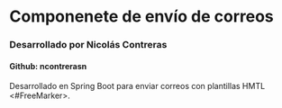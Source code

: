 # Componenete de envío de correos
### Desarrollado por Nicolás Contreras
#### Github: ncontrerasn

Desarrollado en Spring Boot para enviar correos con plantillas HMTL &lt;#FreeMarker>.